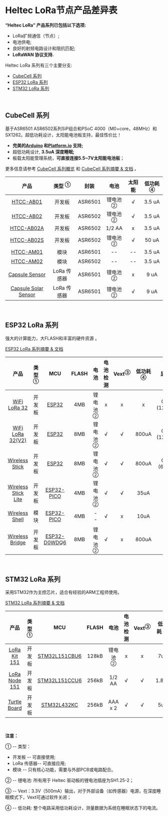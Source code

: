# Heltec LoRa节点产品差异表

**“Heltec LoRa” 产品系列已包括以下选项:**

- LoRa扩频通信（节点）;
- 电池供电;
- 良好的射频电路设计和阻抗匹配;
- **LoRaWAN 协议支持.**

Heltec LoRa 系列有三个主要分支:

- [CubeCell 系列](#cubecell-系列)
- [ESP32 LoRa 系列](#esp32-lora-系列)
- [STM32 LoRa 系列](#stm32-lora-系列)

&nbsp;

## CubeCell 系列

基于ASR6501 ASR6502系列SiP组合和PSoC 4000（M0+core，48MHz）和SX1262。超低功耗设计，太阳能电池板支持，最佳性价比！

- **完美的[Arduino](https://github.com/HelTecAutomation/ASR650x-Arduino) 和[Platform.io](https://github.com/HelTecAutomation/platform-asrmicro650x) 支持;**
- 超低功耗设计, **3.5uA 深度睡眠;**
- 板载太阳能管理系统，**可直接连接5.5~7V太阳能电池板**；

更多信息请参考 [CubeCell 系列概览](https://heltec.org/cubecell_overview/) 和 [CubeCell 系列摘要 & 文档](https://heltec-automation-docs.readthedocs.io/en/latest/cubecell/index.html) 。

|                             产品                             | 类型 <sup>①</sup> |  封装   |        电池         | 太阳能 | 低功耗 <sup>④</sup> |
| :----------------------------------------------------------: | :---------------: | :-----: | :-----------------: | :----: | :-----------------: |
|      [HTCC-AB01](https://heltec.org/project/htcc-ab01/)      |      开发板       | ASR6501 | 锂电池 <sup>②</sup> |   √    |       3.5 uA        |
|      [HTCC-AB02](https://heltec.org/project/htcc-ab02/)      |      开发板       | ASR6502 | 锂电池 <sup>②</sup> |   √    |       3.5 uA        |
|     [HTCC-AB02A](https://heltec.org/project/htcc-ab02a/)     |      开发板       | ASR6502 |       1/2 AA        |   x    |       3.5 uA        |
|     [HTCC-AB02S](https://heltec.org/project/htcc-ab02s/)     |      开发板       | ASR6502 | 锂电池 <sup>②</sup> |   √    |        50 uA        |
|      [HTCC-AM01](https://heltec.org/project/htcc-am01/)      |       模块        | ASR6501 |         --          |   --   |       3.5 uA        |
|      [HTCC-AM02](https://heltec.org/project/htcc-am02/)      |       模块        | ASR6502 |         --          |   --   |       3.5 uA        |
|   [Capsule Sensor](https://heltec.org/project/htcc-ac01/)    |    LoRa 传感器    | ASR6501 | 锂电池 <sup>②</sup> |   x    |        9 uA         |
| [Capsule Solar Sensor](https://heltec.org/project/htcc-ac02/) |    LoRa 传感器    | ASR6501 | 锂电池 <sup>②</sup> |   √    |        9 uA         |

&nbsp;

## ESP32 LoRa 系列

强大的计算能力，大FLASH和丰富的硬件资源 。

[ESP32 LoRa 系列摘要 & 文档](https://heltec-automation-docs.readthedocs.io/en/latest/esp32/index.html)

|                             产品                             | 类型 <sup>①</sup> |                             MCU                              | FLASH |       电池       | 电池检测 | Vext<sup>③</sup> | 低功耗 <sup>④</sup> |    显示屏    |
| :----------------------------------------------------------: | :--------------: | :----------------------------------------------------------: | :---: | :-----------------: | :------------: | :--------------: | :-------------------: | :-----------: |
|   [WiFi LoRa 32](https://heltec.org/project/wifi-lora-32)    |    开发板     | [ESP32](https://www.espressif.com/sites/default/files/documentation/esp32_datasheet_en.pdf) |  4MB  | 锂电池 <sup>②</sup> |       x        |        x         |           x           | OLED (128x64) |
| [WiFi LoRa 32(V2)](https://heltec.org/project/wifi-lora-32)  |    开发板  | [ESP32](https://www.espressif.com/sites/default/files/documentation/esp32_datasheet_en.pdf) |  8MB  | 锂电池 <sup>②</sup> |       √        |        √         |         800uA         | OLED (128x64) |
| [Wireless Stick](https://heltec.org/project/wireless-stick)  |    开发板  | [ESP32](https://www.espressif.com/sites/default/files/documentation/esp32_datasheet_en.pdf) |  8MB  | 锂电池 <sup>②</sup> |       √        |        √         |         800uA         | OLED (64x32)  |
| [Wireless Stick Lite](https://heltec.org/project/wireless-stick-lite/) |    开发板  | [ESP32-PICO](https://www.espressif.com/sites/default/files/documentation/esp32-pico-d4_datasheet_en.pdf) |  4MB  | 锂电池 <sup>②</sup> |       √        |        √         |         35uA          |       x       |
| [Wireless Shell](https://heltec.org/project/wireless-shell/) |      模块      | [ESP32-PICO](https://www.espressif.com/sites/default/files/documentation/esp32-pico-d4_datasheet_en.pdf) |  4MB  |         --          |       √        |        x         |         10uA          |       x       |
| [Wireless Bridge]( https://heltec.org/project/wireless-bridge/) | 开发板 | [ESP32-D0WDQ6](https://www.espressif.com/sites/default/files/documentation/esp32_datasheet_en.pdf) | 8MB | 锂电池 <sup>②</sup> | √ | x | 800uA | x |

&nbsp;

## STM32 LoRa 系列

采用STM32作为主控芯片，适合有经验的ARM工程师使用。

[STM32 LoRa 系列摘要 & 文档](https://heltec-automation-docs.readthedocs.io/en/latest/stm32/index.html)

|                            产品                            | 类型 <sup>①</sup> |                             MCU                              | FLASH | 电池 | 电池检测 | Vext<sup>③</sup> | 低功耗 <sup>④</sup> | 显示屏 |
| :--------------------------------------------------------: | :--------------: | :----------------------------------------------------------: | :---: | :-----: | :------------: | :--------------: | :-------------------: | :-----: |
|  [LoRa Kit 151](https://heltec.org/project/lora-kit-151)   |    开发板  | [STM32L151CBU6](https://www.st.com/content/st_com/en/products/microcontrollers-microprocessors/stm32-32-bit-arm-cortex-mcus/stm32-ultra-low-power-mcus/stm32l1-series/stm32l151-152/stm32l151cb.html) | 128kB | 锂电池 <sup>②</sup> |       x        |        x         |          7uA          |    x    |
| [LoRa Node 151](https://heltec.org/project/lora-node-151)  |    开发板  | [STM32L151CCU6](https://www.st.com/content/st_com/en/products/microcontrollers-microprocessors/stm32-32-bit-arm-cortex-mcus/stm32-ultra-low-power-mcus/stm32l1-series/stm32l151-152/stm32l151cc.html) | 256kB | 1/2 AA  |       √        |        √         |         1.8uA         |    x    |
| [Turtle Board](<https://heltec.org/project/turtle-board/>) |    开发板  | [STM32L432KC](https://www.st.com/content/st_com/en/products/microcontrollers-microprocessors/stm32-32-bit-arm-cortex-mcus/stm32-ultra-low-power-mcus/stm32l4-series/stm32l4x2/stm32l432kc.html) | 256kB | AAA x 2 |       √        |        √         |          5uA          |    x    |

&nbsp;

**注意：**

① -- 类型：
- 开发板 -- 可直接使用;
- LoRa 传感器-- 可直接应用;
- 模块 -- 只有核心功能，需要与外部PCB或电路配合。

② -- 锂电池: 所有用于 Heltec 驱动板的锂电池插座为SH1.25-2；

③ -- Vext：3.3V（500mA）输出，对于外部设备（如传感器）电源，在深度睡眠模式下，Vext可通过软件关闭；

④ -- 低功耗: 整个电路采用低功耗设计，测量数据为系统在睡眠状态下的电流。

